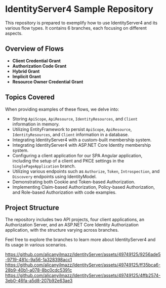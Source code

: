 # IdentityServer4 Sample Repository

This repository is prepared to exemplify how to use IdentityServer4 and its various flow types. It contains 6 branches, each focusing on different aspects.

## Overview of Flows

- **Client Credential Grant**
- **Authorization Code Grant**
- **Hybrid Grant**
- **Implicit Grant**
- **Resource Owner Credential Grant**

## Topics Covered

When providing examples of these flows, we delve into:

- Storing `ApiScope`, `ApiResource`, `IdentityResources`, and `Client` information in memory.
- Utilizing EntityFramework to persist `ApiScope`, `ApiResource`, `IdentityResources`, and `Client` information in a database.
- Integrating IdentityServer4 with a custom-built membership system.
- Integrating IdentityServer4 with ASP.NET Core Identity membership system.
- Configuring a client application for our SPA Angular application, including the setup of a client and PKCE settings in the `SinglePageApplication` branch.
- Utilizing various endpoints such as `Authorize`, `Token`, `Introspection`, and `Discovery` endpoints using IdentityModel.
- Demonstrating both Cookie and Token-based Authorization.
- Implementing Claim-based Authorization, Policy-based Authorization, and Role-based Authorization with code examples.

## Project Structure

The repository includes two API projects, four client applications, an Authorization Server, and an ASP.NET Core Identity Authorization application, with the structure varying across branches.

Feel free to explore the branches to learn more about IdentityServer4 and its usage in various scenarios.



https://github.com/alicanyilmazz/IdentityServer/assets/49749125/9256ade5-9719-481c-9a56-1a328398acc1
https://github.com/alicanyilmazz/IdentityServer/assets/49749125/ff35bca6-28b9-40b1-a078-8bc0cdc5391c
https://github.com/alicanyilmazz/IdentityServer/assets/49749125/4ffb2574-3eb0-46fa-a5d8-207b92e63ae3
